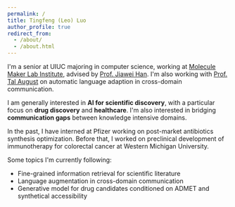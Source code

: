 ```yaml
---
permalink: /
title: Tingfeng (Leo) Luo
author_profile: true
redirect_from: 
  - /about/
  - /about.html
---
```



I'm a senior at UIUC majoring in computer science, working at [Molecule Maker Lab Institute](https://moleculemaker.org/), advised by [Prof. Jiawei Han](https://hanj.cs.illinois.edu/). I'm also working with [Prof. Tal August](https://talaugust.github.io/) on automatic language adaption in cross-domain communication. 

I am generally interested in **AI for scientific discovery**, with a particular focus on **drug discovery** and **healthcare**. I'm also interested in bridging **communication gaps** between knowledge intensive domains. 

In the past, I have interned at Pfizer working on post-market antibiotics synthesis optimization. Before that, I worked on preclinical development of immunotherapy for colorectal cancer at Western Michigan University.

Some topics I'm currently following: 
  * Fine-grained information retrieval for scientific literature 
  * Language augmentation in cross-domain communication
  * Generative model for drug candidates conditioned on ADMET and synthetical accessibility


